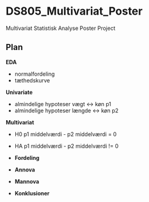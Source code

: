 # DS805_Multivariat_Poster
Multivariat Statistisk Analyse Poster Project



## Plan

**EDA**
- normalfordeling
- tæthedskurve

**Univariate**
- almindelige hypoteser vægt <-> køn        p1
- almindelige hypoteser længde <-> køn      p2

**Multivariat**
- H0 p1 middelværdi - p2 middelværdi = 0
- HA p1 middelværdi - p2 middelværdi != 0

- **Fordeling**

- **Annova**
- **Mannova**

- **Konklusioner**


